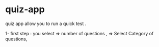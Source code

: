 # quiz-app

quiz app allow you to  run a quick test .

1- first step :
you select 
    => number of questions ,
    => Select Category  of questions,
    